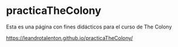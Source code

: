 # practicaTheColony
Esta es una página con fines didácticos para el curso de The Colony

https://leandrotalenton.github.io/practicaTheColony/
